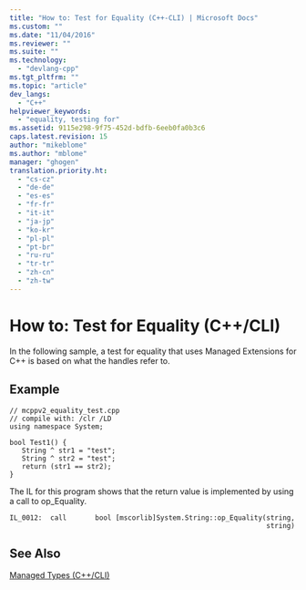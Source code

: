 ```yaml
---
title: "How to: Test for Equality (C++-CLI) | Microsoft Docs"
ms.custom: ""
ms.date: "11/04/2016"
ms.reviewer: ""
ms.suite: ""
ms.technology: 
  - "devlang-cpp"
ms.tgt_pltfrm: ""
ms.topic: "article"
dev_langs: 
  - "C++"
helpviewer_keywords: 
  - "equality, testing for"
ms.assetid: 9115e298-9f75-452d-bdfb-6eeb0fa0b3c6
caps.latest.revision: 15
author: "mikeblome"
ms.author: "mblome"
manager: "ghogen"
translation.priority.ht: 
  - "cs-cz"
  - "de-de"
  - "es-es"
  - "fr-fr"
  - "it-it"
  - "ja-jp"
  - "ko-kr"
  - "pl-pl"
  - "pt-br"
  - "ru-ru"
  - "tr-tr"
  - "zh-cn"
  - "zh-tw"
---
```

# How to: Test for Equality (C++/CLI)
In the following sample, a test for equality that uses Managed Extensions for C++ is based on what the handles refer to.  
  
## Example  
  
```  
// mcppv2_equality_test.cpp  
// compile with: /clr /LD  
using namespace System;  
  
bool Test1() {  
   String ^ str1 = "test";  
   String ^ str2 = "test";  
   return (str1 == str2);  
}  
```  
  
 The IL for this program shows that the return value is implemented by using a call to op_Equality.  
  
```  
IL_0012:  call       bool [mscorlib]System.String::op_Equality(string,  
                                                               string)  
```  
  
## See Also  
 [Managed Types (C++/CLI)](../dotnet/managed-types-cpp-cli.md)